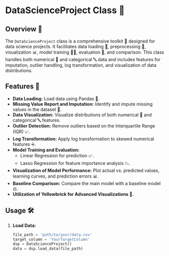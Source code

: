 # DataScienceProject Class 🚀

## Overview 📖
The `DataScienceProject` class is a comprehensive toolkit 🧰 designed for data science projects. It facilitates data loading 📂, preprocessing 🔧, visualization 📊, model training 🏋️‍♂️, evaluation 📏, and comparison. This class handles both numerical 🔢 and categorical 🔤 data and includes features for imputation, outlier handling, log transformation, and visualization of data distributions.

## Features 🌟
- **Data Loading:** Load data using Pandas 🐼.
- **Missing Value Report and Imputation:** Identify and impute missing values in the dataset 🧩.
- **Data Visualization:** Visualize distributions of both numerical 🔢 and categorical 🔤 features.
- **Outlier Detection:** Remove outliers based on the Interquartile Range (IQR) 📈.
- **Log Transformation:** Apply log transformation to skewed numerical features ➗.
- **Model Training and Evaluation:**
  - Linear Regression for prediction 📈.
  - Lasso Regression for feature importance analysis 📉.
- **Visualization of Model Performance:** Plot actual vs. predicted values, learning curves, and prediction errors 📊.
- **Baseline Comparison:** Compare the main model with a baseline model ⚖️.
- **Utilization of Yellowbrick for Advanced Visualizations 🎨.**

## Usage 🛠️
1. **Load Data:**
   ```python
   file_path = 'path/to/your/data.csv'
   target_column = 'YourTargetColumn'
   dsp = DataScienceProject()
   data = dsp.load_data(file_path)
